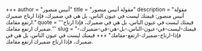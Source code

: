 +++
author = "أنيس منصور"
title = "مقولة أنيس منصور"
description = "مقولة أنيس منصور: قيمتك ليست في عيون الناس، بل هي في ضميرك، فإذا ارتاح ضميرك ارتفع مقامك."
quote = '''قيمتك ليست في عيون الناس، بل هي في ضميرك، فإذا ارتاح ضميرك ارتفع مقامك.'''
slug = "قيمتك-ليست-في-عيون-الناس،-بل-هي-في-ضميرك،-فإذا-ارتاح-ضميرك-ارتفع-مقامك"
+++
قيمتك ليست في عيون الناس، بل هي في ضميرك، فإذا ارتاح ضميرك ارتفع مقامك.
